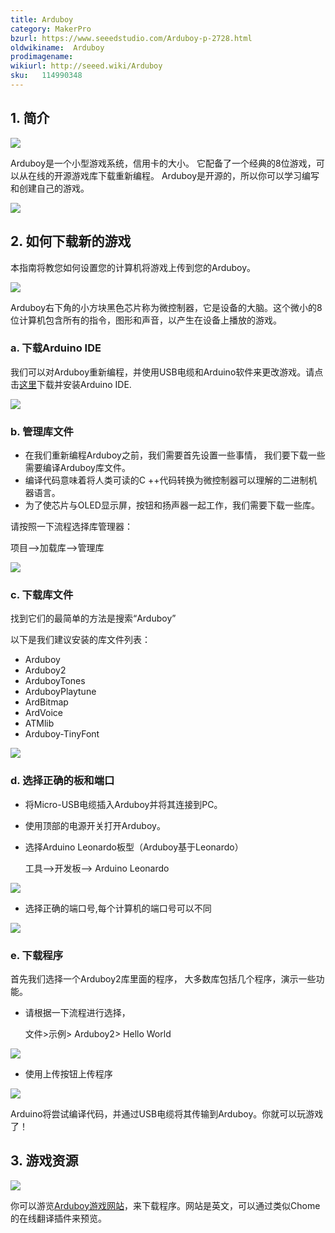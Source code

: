 ```yaml
---
title: Arduboy
category: MakerPro
bzurl: https://www.seeedstudio.com/Arduboy-p-2728.html
oldwikiname:  Arduboy
prodimagename:  
wikiurl: http://seeed.wiki/Arduboy
sku:   114990348
---
```

##  1.	简介

![](https://github.com/SeeedDocument/Arduboy/raw/master/image/Arduboy.png)

Arduboy是一个小型游戏系统，信用卡的大小。 它配备了一个经典的8位游戏，可以从在线的开源游戏库下载重新编程。 Arduboy是开源的，所以你可以学习编写和创建自己的游戏。

[![](https://github.com/SeeedDocument/wiki_chinese/raw/master/docs/images/click_to_buy.PNG)](https://item.taobao.com/item.htm?spm=a1z10.3-c.w4002-11172317909.11.3ff19e11bek4of&id=538077610061)

##   2.	如何下载新的游戏

本指南将教您如何设置您的计算机将游戏上传到您的Arduboy。

![](https://github.com/SeeedDocument/Arduboy/raw/master/image/chipcloseup.jpg)

Arduboy右下角的小方块黑色芯片称为微控制器，它是设备的大脑。这个微小的8位计算机包含所有的指令，图形和声音，以产生在设备上播放的游戏。

### a. 下载Arduino IDE

我们可以对Arduboy重新编程，并使用USB电缆和Arduino软件来更改游戏。请点击[这里](https://www.arduino.cc/en/Main/Software#download)下载并安装Arduino IDE.

![](https://github.com/SeeedDocument/Arduboy/raw/master/image/arduinocloseup.png)

### b. 管理库文件

- 在我们重新编程Arduboy之前，我们需要首先设置一些事情， 我们要下载一些需要编译Arduboy库文件。
- 编译代码意味着将人类可读的C ++代码转换为微控制器可以理解的二进制机器语言。
- 为了使芯片与OLED显示屏，按钮和扬声器一起工作，我们需要下载一些库。

请按照一下流程选择库管理器：

项目-->加载库-->管理库

![](https://github.com/SeeedDocument/Arduboy/raw/master/image/librarycloseup.png)


### c. 下载库文件

找到它们的最简单的方法是搜索“Arduboy”

以下是我们建议安装的库文件列表：

- Arduboy
- Arduboy2
- ArduboyTones
- ArduboyPlaytune
- ArdBitmap
- ArdVoice
- ATMlib
- Arduboy-TinyFont

![](https://github.com/SeeedDocument/Arduboy/raw/master/image/libraryinstall.PNG)

### d. 选择正确的板和端口

- 将Micro-USB电缆插入Arduboy并将其连接到PC。
- 使用顶部的电源开关打开Arduboy。
- 选择Arduino Leonardo板型（Arduboy基于Leonardo）

    工具-->开发板--> Arduino Leonardo

![](https://github.com/SeeedDocument/Arduboy/raw/master/image/boardselection.png)

- 选择正确的端口号,每个计算机的端口号可以不同

![](https://github.com/SeeedDocument/Arduboy/raw/master/image/portselection.png)

### e. 下载程序

首先我们选择一个Arduboy2库里面的程序， 大多数库包括几个程序，演示一些功能。

- 请根据一下流程进行选择，

    文件>示例> Arduboy2> Hello World

![](https://github.com/SeeedDocument/Arduboy/raw/master/image/helloworld.png)

- 使用上传按钮上传程序

![](https://github.com/SeeedDocument/Arduboy/raw/master/image/Uploading.png)

Arduino将尝试编译代码，并通过USB电缆将其传输到Arduboy。你就可以玩游戏了！


## 3. 游戏资源

![](https://github.com/SeeedDocument/Arduboy/raw/master/image/games.png)

你可以游览[Arduboy游戏网站](https://community.arduboy.com/c/games/demos)，来下载程序。网站是英文，可以通过类似Chome的在线翻译插件来预览。




